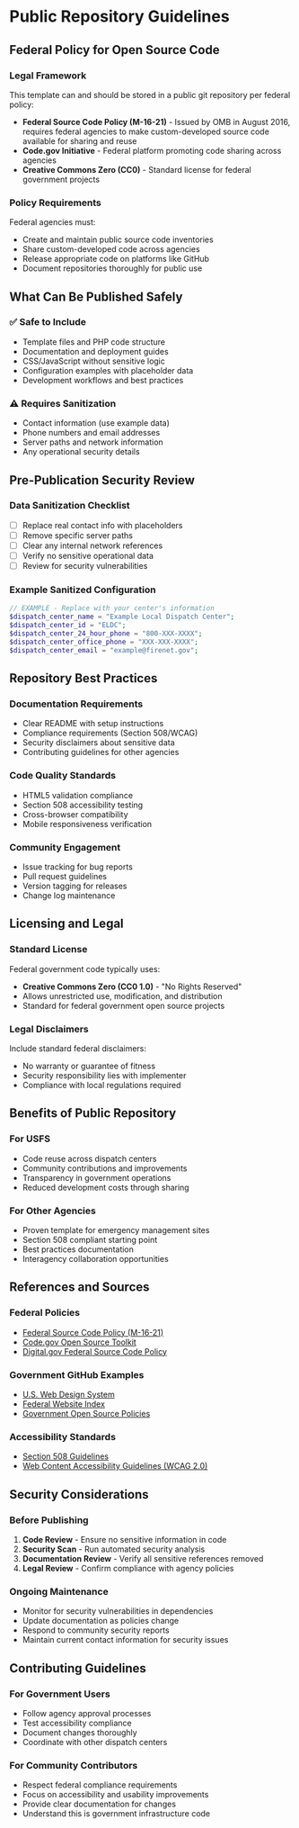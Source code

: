 # Public Repository Guidelines

## Federal Policy for Open Source Code

### Legal Framework
This template can and should be stored in a public git repository per federal policy:

- **Federal Source Code Policy (M-16-21)** - Issued by OMB in August 2016, requires federal agencies to make custom-developed source code available for sharing and reuse
- **Code.gov Initiative** - Federal platform promoting code sharing across agencies
- **Creative Commons Zero (CC0)** - Standard license for federal government projects

### Policy Requirements
Federal agencies must:
- Create and maintain public source code inventories
- Share custom-developed code across agencies
- Release appropriate code on platforms like GitHub
- Document repositories thoroughly for public use

## What Can Be Published Safely

### ✅ Safe to Include
- Template files and PHP code structure
- Documentation and deployment guides
- CSS/JavaScript without sensitive logic
- Configuration examples with placeholder data
- Development workflows and best practices

### ⚠️ Requires Sanitization
- Contact information (use example data)
- Phone numbers and email addresses
- Server paths and network information
- Any operational security details

## Pre-Publication Security Review

### Data Sanitization Checklist
- [ ] Replace real contact info with placeholders
- [ ] Remove specific server paths
- [ ] Clear any internal network references
- [ ] Verify no sensitive operational data
- [ ] Review for security vulnerabilities

### Example Sanitized Configuration
```php
// EXAMPLE - Replace with your center's information
$dispatch_center_name = "Example Local Dispatch Center";
$dispatch_center_id = "ELDC";
$dispatch_center_24_hour_phone = "800-XXX-XXXX";
$dispatch_center_office_phone = "XXX-XXX-XXXX";
$dispatch_center_email = "example@firenet.gov";
```

## Repository Best Practices

### Documentation Requirements
- Clear README with setup instructions
- Compliance requirements (Section 508/WCAG)
- Security disclaimers about sensitive data
- Contributing guidelines for other agencies

### Code Quality Standards
- HTML5 validation compliance
- Section 508 accessibility testing
- Cross-browser compatibility
- Mobile responsiveness verification

### Community Engagement
- Issue tracking for bug reports
- Pull request guidelines
- Version tagging for releases
- Change log maintenance

## Licensing and Legal

### Standard License
Federal government code typically uses:
- **Creative Commons Zero (CC0 1.0)** - "No Rights Reserved"
- Allows unrestricted use, modification, and distribution
- Standard for federal government open source projects

### Legal Disclaimers
Include standard federal disclaimers:
- No warranty or guarantee of fitness
- Security responsibility lies with implementer
- Compliance with local regulations required

## Benefits of Public Repository

### For USFS
- Code reuse across dispatch centers
- Community contributions and improvements
- Transparency in government operations
- Reduced development costs through sharing

### For Other Agencies
- Proven template for emergency management sites
- Section 508 compliant starting point
- Best practices documentation
- Interagency collaboration opportunities

## References and Sources

### Federal Policies
- [Federal Source Code Policy (M-16-21)](https://www.whitehouse.gov/sites/whitehouse.gov/files/omb/memoranda/2016/m_16_21.pdf)
- [Code.gov Open Source Toolkit](https://github.com/GSA/code-gov-open-source-toolkit)
- [Digital.gov Federal Source Code Policy](https://digital.gov/resources/requirements-for-achieving-efficiency-transparency-and-innovation-through-reusable-and-open-source-software/)

### Government GitHub Examples
- [U.S. Web Design System](https://github.com/uswds/uswds)
- [Federal Website Index](https://github.com/GSA/federal-website-index)
- [Government Open Source Policies](https://github.com/github/government-open-source-policies)

### Accessibility Standards
- [Section 508 Guidelines](https://www.section508.gov/)
- [Web Content Accessibility Guidelines (WCAG 2.0)](https://www.w3.org/WAI/WCAG21/quickref/)

## Security Considerations

### Before Publishing
1. **Code Review** - Ensure no sensitive information in code
2. **Security Scan** - Run automated security analysis
3. **Documentation Review** - Verify all sensitive references removed
4. **Legal Review** - Confirm compliance with agency policies

### Ongoing Maintenance
- Monitor for security vulnerabilities in dependencies
- Update documentation as policies change
- Respond to community security reports
- Maintain current contact information for security issues

## Contributing Guidelines

### For Government Users
- Follow agency approval processes
- Test accessibility compliance
- Document changes thoroughly
- Coordinate with other dispatch centers

### For Community Contributors
- Respect federal compliance requirements
- Focus on accessibility and usability improvements
- Provide clear documentation for changes
- Understand this is government infrastructure code